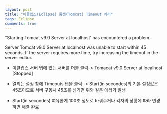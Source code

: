 ```yaml
---
layout: post
title: "이클립스(Eclipse) 톰캣(Tomcat) Timeout 에러"
tags: Eclipse
comments: true
---
```

"Starting Tomcat v9.0 Server at localhost' has encountered a problem.

Server Tomcat v9.0 Server at localhost was unable to start within 45 seconds. If the server requires more time, try increasing the timeout in the server editor.

* 이클립스 서버 탭에 있는 서버를 더블 클릭-> Tomacat v9.0 Server at localhost [Stopped]

* 열리는 설정 창에 Timeouts 탭을 클릭 -> Start(in secondes)의 기본 설정값은 45초이므로 서버 구동시 45초를 넘기면 위와 같은 에러가 발생

* Start(in secondes) 여유롭게 100초 정도로 바꿔주거나 각자의 상황에 따라 변경하면 해결 완료
